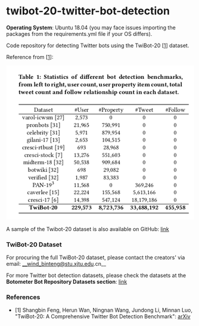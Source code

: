 # twibot-20-twitter-bot-detection
__Operating System__: Ubuntu 18.04 (you may face issues importing the packages from the requirements.yml file if your OS differs).

Code repository for detecting Twitter bots using the TwiBot-20 [[1](#references)] dataset.


Reference from [[1](#references)]:

![dataset-details](misc/twibot-20-paper-table1.png "Twibot-20 dataset details")

A sample of the Twibot-20 dataset is also available on GitHub: [link](https://github.com/BunsenFeng/TwiBot-20)


### TwiBot-20 Dataset
For procuring the full TwiBot-20 dataset, please contact the creators' via email: __wind_binteng@stu.xjtu.edu.cn__

For more Twitter bot detection datasets, please check the datasets at the __Botometer Bot Repository Datasets section__: [link](https://botometer.osome.iu.edu/bot-repository/datasets.html)

### References
* [1] Shangbin Feng, Herun Wan, Ningnan Wang, Jundong Li, Minnan Luo, "TwiBot-20: A Comprehensive Twitter Bot Detection Benchmark": [arXiv](https://arxiv.org/abs/2106.13088)

